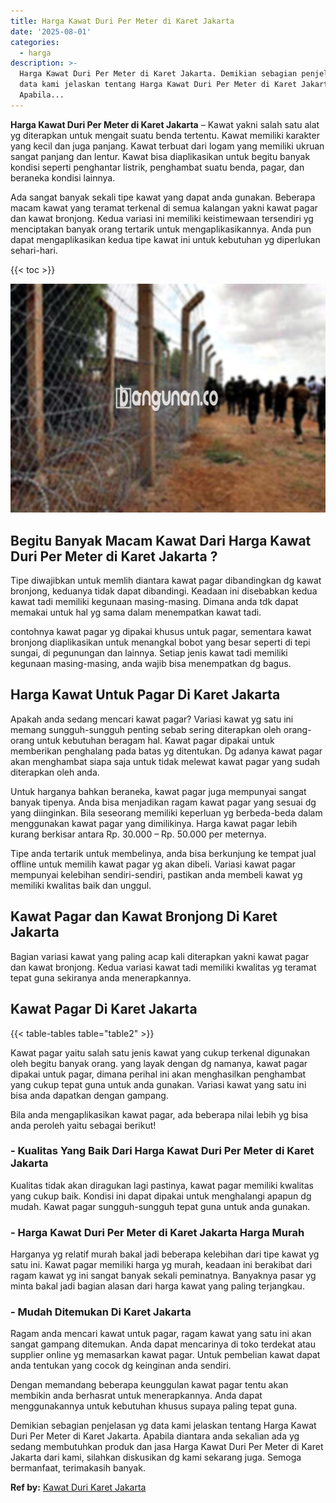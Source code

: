 ```yaml
---
title: Harga Kawat Duri Per Meter di Karet Jakarta
date: '2025-08-01'
categories:
  - harga
description: >-
  Harga Kawat Duri Per Meter di Karet Jakarta. Demikian sebagian penjelasan yg
  data kami jelaskan tentang Harga Kawat Duri Per Meter di Karet Jakarta.
  Apabila...
---
```


**Harga Kawat Duri Per Meter di Karet Jakarta** – Kawat yakni salah satu alat yg diterapkan untuk mengait suatu benda tertentu. Kawat memiliki karakter yang kecil dan juga panjang. Kawat terbuat dari logam yang memiliki ukruan sangat panjang dan lentur. Kawat bisa diaplikasikan untuk begitu banyak kondisi seperti penghantar listrik, penghambat suatu benda, pagar, dan beraneka kondisi lainnya.

Ada sangat banyak sekali tipe kawat yang dapat anda gunakan. Beberapa macam kawat yang teramat terkenal di semua kalangan yakni kawat pagar dan kawat bronjong. Kedua variasi ini memiliki keistimewaan tersendiri yg menciptakan banyak orang tertarik untuk mengaplikasikannya. Anda pun dapat mengaplikasikan kedua tipe kawat ini untuk kebutuhan yg diperlukan sehari-hari.

{{< toc >}}

![Harga Kawat Duri Per Meter di Karet Jakarta](/images/jual-kawat-murah25.png)

## Begitu Banyak Macam Kawat Dari Harga Kawat Duri Per Meter di Karet Jakarta ?

Tipe diwajibkan untuk memlih diantara kawat pagar dibandingkan dg kawat bronjong, keduanya tidak dapat dibandingi. Keadaan ini disebabkan kedua kawat tadi memiliki kegunaan masing-masing. Dimana anda tdk dapat memakai untuk hal yg sama dalam menempatkan kawat tadi.

contohnya kawat pagar yg dipakai khusus untuk pagar, sementara kawat bronjong diaplikasikan untuk menangkal bobot yang besar seperti di tepi sungai, di pegunungan dan lainnya. Setiap jenis kawat tadi memiliki kegunaan masing-masing, anda wajib bisa menempatkan dg bagus.

## Harga Kawat Untuk Pagar Di Karet Jakarta

Apakah anda sedang mencari kawat pagar? Variasi kawat yg satu ini memang sungguh-sungguh penting sebab sering diterapkan oleh orang-orang untuk kebutuhan beragam hal. Kawat pagar dipakai untuk memberikan penghalang pada batas yg ditentukan. Dg adanya kawat pagar akan menghambat siapa saja untuk tidak melewat kawat pagar yang sudah diterapkan oleh anda.

Untuk harganya bahkan beraneka, kawat pagar juga mempunyai sangat banyak tipenya. Anda bisa menjadikan ragam kawat pagar yang sesuai dg yang diinginkan. Bila seseorang memiliki keperluan yg berbeda-beda dalam menggunakan kawat pagar yang dimilikinya. Harga kawat pagar lebih kurang berkisar antara Rp. 30.000 – Rp. 50.000 per meternya.

Tipe anda tertarik untuk membelinya, anda bisa berkunjung ke tempat jual offline untuk memilih kawat pagar yg akan dibeli. Variasi kawat pagar mempunyai kelebihan sendiri-sendiri, pastikan anda membeli kawat yg memiliki kwalitas baik dan unggul.

## Kawat Pagar dan Kawat Bronjong Di Karet Jakarta

Bagian variasi kawat yang paling acap kali diterapkan yakni kawat pagar dan kawat bronjong. Kedua variasi kawat tadi memiliki kwalitas yg teramat tepat guna sekiranya anda menerapkannya.

## Kawat Pagar Di Karet Jakarta

{{< table-tables table="table2" >}}

Kawat pagar yaitu salah satu jenis kawat yang cukup terkenal digunakan oleh begitu banyak orang. yang layak dengan dg namanya, kawat pagar dipakai untuk pagar, dimana perihal ini akan menghasilkan penghambat yang cukup tepat guna untuk anda gunakan. Variasi kawat yang satu ini bisa anda dapatkan dengan gampang.

Bila anda mengaplikasikan kawat pagar, ada beberapa nilai lebih yg bisa anda peroleh yaitu sebagai berikut!

### \- Kualitas Yang Baik Dari Harga Kawat Duri Per Meter di Karet Jakarta

Kualitas tidak akan diragukan lagi pastinya, kawat pagar memiliki kwalitas yang cukup baik. Kondisi ini dapat dipakai untuk menghalangi apapun dg mudah. Kawat pagar sungguh-sungguh tepat guna untuk anda gunakan.

### \- Harga Kawat Duri Per Meter di Karet Jakarta Harga Murah

Harganya yg relatif murah bakal jadi beberapa kelebihan dari tipe kawat yg satu ini. Kawat pagar memiliki harga yg murah, keadaan ini berakibat dari ragam kawat yg ini sangat banyak sekali peminatnya. Banyaknya pasar yg minta bakal jadi bagian alasan dari harga kawat yang paling terjangkau.

### \- Mudah Ditemukan Di Karet Jakarta

Ragam anda mencari kawat untuk pagar, ragam kawat yang satu ini akan sangat gampang ditemukan. Anda dapat mencarinya di toko terdekat atau supplier online yg memasarkan kawat pagar. Untuk pembelian kawat dapat anda tentukan yang cocok dg keinginan anda sendiri.

Dengan memandang beberapa keunggulan kawat pagar tentu akan membikin anda berhasrat untuk menerapkannya. Anda dapat menggunakannya untuk kebutuhan khusus supaya paling tepat guna.

Demikian sebagian penjelasan yg data kami jelaskan tentang Harga Kawat Duri Per Meter di Karet Jakarta. Apabila diantara anda sekalian ada yg sedang membutuhkan produk dan jasa Harga Kawat Duri Per Meter di Karet Jakarta dari kami, silahkan diskusikan dg kami sekarang juga. Semoga bermanfaat, terimakasih banyak.

**Ref by:** [Kawat Duri Karet Jakarta](https://id.wikipedia.org/wiki/Kawat)
